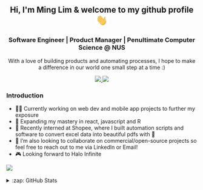 <div align="center">
  <h2> 
    Hi, I'm Ming Lim & welcome to my github profile <img src="https://raw.githubusercontent.com/ABSphreak/ABSphreak/master/gifs/Hi.gif" width="30px">
  </h2>
  <h3>
    Software Engineer | Product Manager | Penultimate Computer Science @ NUS
  </h3>
  <p>
    With a love of building products and automating processes, I hope to make a difference in our world one small step at a time :)
  </p>
  <p align="center">
    <!-- [<img align="left" alt="<my website>.com" src="https://raw.githubusercontent.com/iconic/open-iconic/master/svg/globe.svg" />][website] -->
    <a href = https://www.linkedin.com/in/minglim/>
      <img src="https://img.shields.io/badge/linkedin-%230077B5.svg?&style=for-the-badge&logo=linkedin&logoColor=white" />
    </a>
    <a href = mailto:minglim@comp.nus.edu.sg>
      <img src="https://img.shields.io/badge/Gmail-D14836?style=for-the-badge&logo=gmail&logoColor=white" />
    </a>
    <!-- [<img align="left" alt="Avalionnet | Medium" src="https://img.shields.io/badge/medium-%2312100E.svg?&style=for-the-badge&logo=medium&logoColor=white" />][medium] -->
  </p>
</div>

<!-- **Avalionnet/Avalionnet** is a ✨ _special_ ✨ repository because its `README.md` (this file) appears on your GitHub profile. -->
### Introduction
- 👨‍💻 Currently working on web dev and mobile app projects to further my exposure
- 🌱 Expanding my mastery in react, javascript and R
- 💼 Recently interned at Shopee, where I built automation scripts and software to convert excel data into beautiful pdfs with 🐍
- 👯 I’m also looking to collaborate on commercial/open-source projects so feel free to reach out to me via LinkedIn or Email!
- 🎮 Looking forward to Halo Infinite


![](https://komarev.com/ghpvc/?username=Avalionnet&color=green&style=flat&label=Github+Profile+Visitors)
<details>
  <summary>:zap: GitHub Stats</summary>
  <br>
  <img align="c" alt="Avalion's Github Stats" src=https://github-readme-stats.vercel.app/api?username=Avalionnet&show_icons=true&theme=vision-friendly-dark&custom_title=Github+Stats" />
</details>

